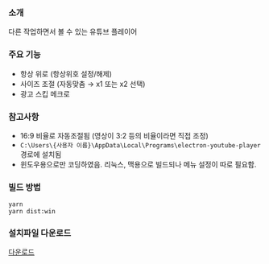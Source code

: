 ### 소개
다른 작업하면서 볼 수 있는 유튜브 플레이어

### 주요 기능
 - 항상 위로 (항상위호 설정/해제)
 - 사이즈 조절 (자동맞춤 → x1 또는 x2 선택)
 - 광고 스킵 메크로

### 참고사항
 - 16:9 비율로 자동조절됨 (영상이 3:2 등의 비율이라면 직접 조정)
 - `C:\Users\{사용자 이름}\AppData\Local\Programs\electron-youtube-player` 경로에 설치됨
 - 윈도우용으로만 코딩하였음. 리눅스, 맥용으로 빌드되나 메뉴 설정이 따로 필요함.

### 빌드 방법
```
yarn
yarn dist:win
```

### 설치파일 다운로드
[다운로드](https://github.com/JoonDong2/electron-youtube-player/raw/master/dist/electron-youtube-player%20Setup%200.1.1.exe)